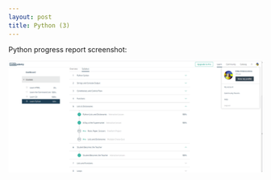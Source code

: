 ```yaml
---
layout: post
title: Python (3)
---
```


Python progress report screenshot: 

![python3](/assets/img/python3.png)